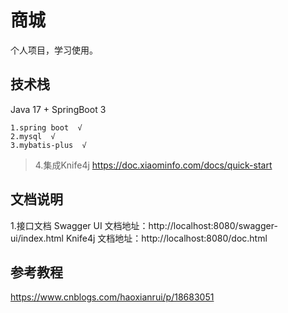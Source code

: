 # 商城
个人项目，学习使用。

## 技术栈

Java 17 + SpringBoot 3
```shell
1.spring boot  √
2.mysql  √
3.mybatis-plus  √
```

> 4.集成Knife4j https://doc.xiaominfo.com/docs/quick-start
> 

## 文档说明
1.接口文档
Swagger UI 文档地址：http://localhost:8080/swagger-ui/index.html
Knife4j 文档地址：http://localhost:8080/doc.html


## 参考教程
https://www.cnblogs.com/haoxianrui/p/18683051
